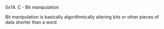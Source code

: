 0x14. C - Bit manipulation

Bit manipulation is basically algorithmically altering bits or other pieces of data shorter than a word
